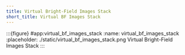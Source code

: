 ```yaml
---
title: Virtual Bright-Field Images Stack
short_title: Virtual BF Images Stack
---
```


:::{figure} #app:virtual_bf_images_stack
:name: virtual_bf_images_stack
:placeholder: ./static/virtual_bf_images_stack.png
Virtual Bright-Field Images Stack
:::

